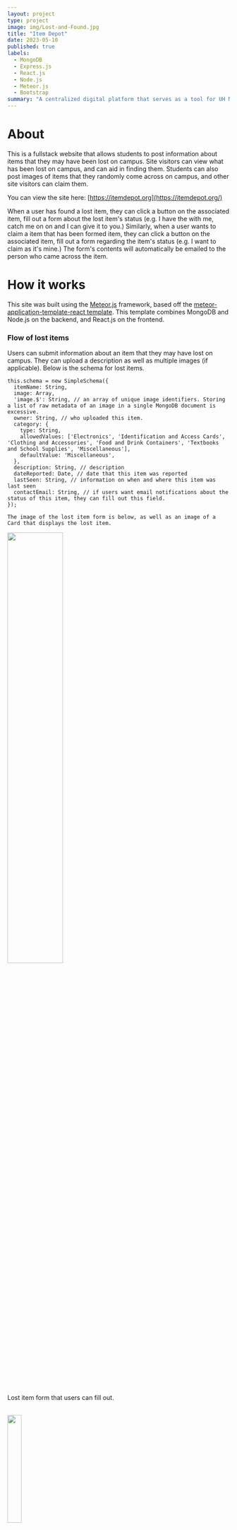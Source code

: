 ```yaml
---
layout: project
type: project
image: img/Lost-and-Found.jpg
title: "Item Depot"
date: 2023-05-10
published: true
labels:
  - MongoDB
  - Express.js
  - React.js
  - Node.js
  - Meteor.js
  - Bootstrap
summary: "A centralized digital platform that serves as a tool for UH Manoa students to get reunited with their lost items."
---
```


# About

This is a fullstack website that allows students to post information about items that they may have been lost on campus. Site visitors can view what has been lost on campus, and can aid in finding them. Students can also post images of items that they randomly come across on campus, and other site visitors can claim them. 

You can view the site here: [https://itemdepot.org](https://itemdepot.org/)

When a user has found a lost item, they can click a button on the associated item, fill out a form about the lost item's status (e.g. I have the <lost item> with me, catch me on <this day> on <this time> and I can give it to you.) Similarly, when a user wants to claim a item that has been formed item, they can click a button on the associated item, fill out a form regarding the item's status (e.g. I want to claim <this item> as it's mine.) The form's contents will automatically be emailed to the person who came across the item.

# How it works

This site was built using the [Meteor.js](https://meteor.com) framework, based off the [meteor-application-template-react template](https://github.com/ics-software-engineering/meteor-application-template-react). This template combines MongoDB and Node.js on the backend, and React.js on the frontend.

### Flow of lost items

Users can submit information about an item that they may have lost on campus. They can upload a description as well as multiple images (if applicable). Below is the schema for lost items.

```
this.schema = new SimpleSchema({
  itemName: String,
  image: Array,
  'image.$': String, // an array of unique image identifiers. Storing a list of raw metadata of an image in a single MongoDB document is excessive.
  owner: String, // who uploaded this item.
  category: {
    type: String,
    allowedValues: ['Electronics', 'Identification and Access Cards', 'Clothing and Accessories', 'Food and Drink Containers', 'Textbooks and School Supplies', 'Miscellaneous'],
    defaultValue: 'Miscellaneous',
  },
  description: String, // description
  dateReported: Date, // date that this item was reported
  lastSeen: String, // information on when and where this item was last seen
  contactEmail: String, // if users want email notifications about the status of this item, they can fill out this field.
});

The image of the lost item form is below, as well as an image of a Card that displays the lost item.
```

<img width = "50%" src="../img/itemdepot_lostitemform.png"><br>
Lost item form that users can fill out.
<br><br>


<img width = "25%" src="../img/itemdepot_lostitemcard.png"><br>
An example card showing all the information that the user submits.
<br><br>

When another visitor has found the item, they can click the green "I found this item" button, and a form asking for the visitor's comment and contact information (optional) pops out. After the visitor submits the form, an automated email gets sent to the person who originally lost the item. The contents of the email are as follows:

 - The item that was lost
 - Any information that the finder left about the status of the item, or their contact information
 - A button that takes you to back to the Item Depot site to "resolve" the item (take it off the site to prevent confusion).

<img width = "35%" src="../img/itemdepot_lostitemcontactform.png"><br>
Contact form that the finder fills out.
<br><br>
<img width = "50%" src="../img/itemdepot_lostitememail.png"><br>
Email that Micaiah Cape, the person who lost the item, receives when the contact form is filled out.
<br><br>

When the user presses the orange button, they get redirected back to the Item Depot site and they get asked whether the item has actually been found. If "yes" is clicked, the item is taken off the list of lost items and placed in the archive. Points are awarded to the finder as a way to gamify the app.

<img width = "50%" src="../img/itemdepot_lostitemresolve.png"><br>
Users can confirm whether the item has been found by following the link in the email.
<br><br>

### Flow of found items

Very similar to the flow of lost items; however users can post images and information of items that they randomly found on campus (e.g. accidentally stumbled upon a white earbud when walking to class). People can claim it by clicking the green button on the card, and similarly to the lost items, the person who claims it must fill out a contact form (has the same fields as the lost items contact form). An email gets sent, and the person who originally posted the item can confirm whether someone actually physically claimed the item that they posted. The schema for found items is the same as the schema for lost items.

### Image uploading

Users can upload images no greater than 4mb for their profile picture, and they can upload images of up to 8mb for their item. The Image schema is as follows:

```
this.schema = new SimpleSchema({
  owner: String,
  data: String, // base64 encoded info for the image
});
```

The `_id` of each image is used to link the image to its lost / found item. The `data` field is an extremely long `string` that is stored in the mongodb database. It is read as is and rendered on the page. The string may look something like:
`data:image/jpeg;base64,/9j/<garble of letters here>`

### Profiles

When users sign up for the application, they are required to fill out some information, such as their first & last name, profile picture (default pic if blank), contact email, and position within the university (e.g. junior, senior, graduate student, staff, etc...). The schema for the profile is shown below.

```
this.schema = new SimpleSchema({
  firstName: String,
  lastName: String,
  email: String, // unique identifier to match with the default profile.
  image: { type: String, required: false },
  points: Number, // leaderboard points
  totalItemsFound: Number, // total number of items that the person found. NOT USED IN CURRENT VERSION
  totalItemsLost: Number, // total number of items that the person lost. NOT USED IN CURRENT VERSION
  recentItemsFound: { type: Array }, // NOT USED IN CURRENT VERSION
  'recentItemsFound.$': { type: String }, // an array of unique String identifiers. NOT USED IN CURRENT VERSION
  position: {
    type: String,
    allowedValues: ['Freshman', 'Sophomore', 'Junior', 'Senior', 'Graduate Student', 'Professor/Faculty', 'Staff', 'Other', 'Rather not say'],
    defaultValue: 'Other',
  },
});
```
The many different fields of the schema, such as `email`, `points`, and `firstName` all interact with the flow of lost / found items, making the entire process streamlined.

# Challenges
**Image uploading**. This was my first project I created where users can upload their own image and store it into a database. I initially looked into GridFS to accomplish this, but it seemed very complicated. Thus, I opted for the simpler solution of storing the encoded version of the images as a `String` inside the MongoDB database. The code that reads the image data is as follows:

```
function previewImage(e) {
    const src = URL.createObjectURL(e.target.files[0]);
    const size = e.target.files[0].size;
    const fr = new FileReader();
    fr.addEventListener('load', (event) => {
        const text = event.target.result;
        // check the image size.
        if (size >= 4194304) {
            // If more than 4mb, reject and display err message.
            swal('Please upload a smaller image!', `Max image size is 4mb; you've uploaded ${(size / 1048576).toFixed(2)}mb`, 'error');
            setUploadedImage('');
        } else {
            // If under 4mb, allow.
            setEncodedBinaryImage(text.toString());
        }
    });
    fr.readAsDataURL(e.target.files[0]);
    setUploadedImage(src);
}
```
where `e` is the element containing the file input.

**Automated email handling.** I was thinking of using Nodemailer for this, however this did not work. It took me a while to figure out, but I learned how to use the [Meteor email API](https://docs.meteor.com/api/email), and incorporate the important email string into an environment variable.
